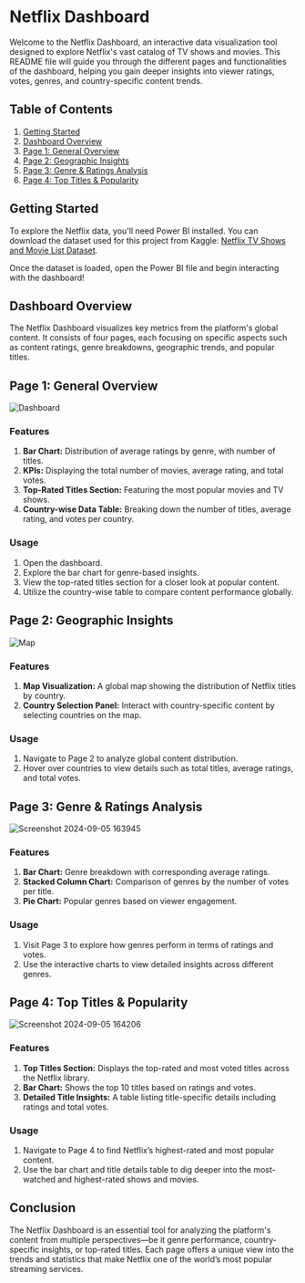 # Netflix Dashboard

Welcome to the Netflix Dashboard, an interactive data visualization tool designed to explore Netflix's vast catalog of TV shows and movies. This README file will guide you through the different pages and functionalities of the dashboard, helping you gain deeper insights into viewer ratings, votes, genres, and country-specific content trends.

## Table of Contents
1. [Getting Started](#getting-started)
2. [Dashboard Overview](#dashboard-overview)
3. [Page 1: General Overview](#page-1-overview)
4. [Page 2: Geographic Insights](#page-2-geographic-insights)
5. [Page 3: Genre & Ratings Analysis](#page-3-genre-ratings-analysis)
6. [Page 4: Top Titles & Popularity](#page-4-top-titles-popularity)

## Getting Started<a name="getting-started"></a>

To explore the Netflix data, you'll need Power BI installed. You can download the dataset used for this project from Kaggle: [Netflix TV Shows and Movie List Dataset](https://www.kaggle.com/datasets/snehaanbhawal/netflix-tv-shows-and-movie-list). 

Once the dataset is loaded, open the Power BI file and begin interacting with the dashboard!

## Dashboard Overview<a name="dashboard-overview"></a>

The Netflix Dashboard visualizes key metrics from the platform's global content. It consists of four pages, each focusing on specific aspects such as content ratings, genre breakdowns, geographic trends, and popular titles.

## Page 1: General Overview<a name="page-1-overview"></a>

![Dashboard](https://github.com/user-attachments/assets/f36d53ae-5eb6-41e0-92c7-23cbaa821ee9)

### Features

1. **Bar Chart:** Distribution of average ratings by genre, with number of titles.
2. **KPIs:** Displaying the total number of movies, average rating, and total votes.
3. **Top-Rated Titles Section:** Featuring the most popular movies and TV shows.
4. **Country-wise Data Table:** Breaking down the number of titles, average rating, and votes per country.

### Usage

1. Open the dashboard.
2. Explore the bar chart for genre-based insights.
3. View the top-rated titles section for a closer look at popular content.
4. Utilize the country-wise table to compare content performance globally.

## Page 2: Geographic Insights<a name="page-2-geographic-insights"></a>

![Map ](https://github.com/user-attachments/assets/884554d3-fe14-45cb-b9bb-acd62971c7e4)

### Features
1. **Map Visualization:** A global map showing the distribution of Netflix titles by country.
2. **Country Selection Panel:** Interact with country-specific content by selecting countries on the map.

### Usage
1. Navigate to Page 2 to analyze global content distribution.
2. Hover over countries to view details such as total titles, average ratings, and total votes.

## Page 3: Genre & Ratings Analysis<a name="page-3-genre-ratings-analysis"></a>

![Screenshot 2024-09-05 163945](https://github.com/user-attachments/assets/86723531-c38f-42f0-8d3e-5d36aed0b488)

### Features
1. **Bar Chart:** Genre breakdown with corresponding average ratings.
2. **Stacked Column Chart:** Comparison of genres by the number of votes per title.
3. **Pie Chart:** Popular genres based on viewer engagement.

### Usage
1. Visit Page 3 to explore how genres perform in terms of ratings and votes.
2. Use the interactive charts to view detailed insights across different genres.
  
## Page 4: Top Titles & Popularity<a name="page-4-top-titles-popularity"></a>

![Screenshot 2024-09-05 164206](https://github.com/user-attachments/assets/51ea2eb3-3e13-472d-a064-feca417396a6)

### Features
1. **Top Titles Section:** Displays the top-rated and most voted titles across the Netflix library.
2. **Bar Chart:** Shows the top 10 titles based on ratings and votes.
3. **Detailed Title Insights:** A table listing title-specific details including ratings and total votes.

### Usage
1. Navigate to Page 4 to find Netflix’s highest-rated and most popular content.
2. Use the bar chart and title details table to dig deeper into the most-watched and highest-rated shows and movies.

## Conclusion

The Netflix Dashboard is an essential tool for analyzing the platform's content from multiple perspectives—be it genre performance, country-specific insights, or top-rated titles. Each page offers a unique view into the trends and statistics that make Netflix one of the world’s most popular streaming services.
